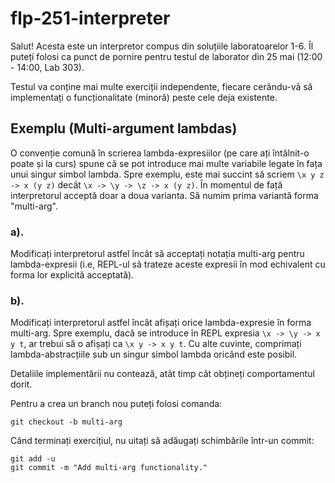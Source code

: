 # flp-251-interpreter

Salut! Acesta este un interpretor compus din soluțiile laboratoarelor 1-6. Îl puteți folosi ca punct de pornire pentru testul de laborator din 25 mai (12:00 - 14:00, Lab 303).

Testul va conține mai multe exerciții independente, fiecare cerându-vă să implementați o funcționalitate (minoră) peste cele deja existente. 

## Exemplu (Multi-argument lambdas)

O convenție comună în scrierea lambda-expresiilor (pe care ați întâlnit-o poate și la curs) spune că se pot introduce mai multe variabile legate în fața unui singur simbol lambda. Spre exemplu, este mai succint să scriem `\x y z -> x (y z)` decât `\x -> \y -> \z -> x (y z)`. În momentul de față interpretorul acceptă doar a doua varianta. Să numim prima variantă forma "multi-arg".

### a).
Modificați interpretorul astfel încât să acceptați notația multi-arg pentru lambda-expresii (i.e, REPL-ul să trateze aceste expresii în mod echivalent cu forma lor explicită acceptată).

### b).
Modificați interpretorul astfel încât afișați orice lambda-expresie în forma multi-arg. Spre exemplu, dacă se introduce în REPL expresia `\x -> \y -> x y t`, ar trebui să o afișați ca `\x y -> x y t`.
Cu alte cuvinte, comprimați lambda-abstracțiile sub un singur simbol lambda oricând este posibil.

Detaliile implementării nu contează, atât timp cât obțineți comportamentul dorit. 

Pentru a crea un branch nou puteți folosi comanda:

`git checkout -b multi-arg`

Când terminați exercițiul, nu uitați să adăugați schimbările într-un commit:

```
git add -u
git commit -m "Add multi-arg functionality."
```
